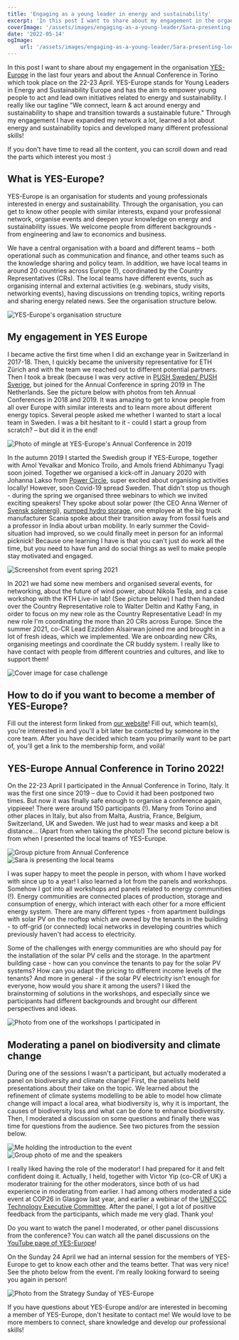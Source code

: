 ```yaml
---
title: 'Engaging as a young leader in energy and sustainability'
excerpt: 'In this post I want to share about my engagement in the organisation YES-Europe, Young Leaders in Energy and Sustainability Europe, in the last four years. I also write about the Annual Conference in Torino which took place on the 22-23 April 2022.'
coverImage: '/assets/images/engaging-as-a-young-leader/Sara-presenting-local-teams.jpeg'
date: '2022-05-14'
ogImage:
    url: '/assets/images/engaging-as-a-young-leader/Sara-presenting-local-teams.jpeg'
---
```


In this post I want to share about my engagement in the organisation [YES-Europe](https://yeseurope.org/) in the last four years and about the Annual Conference in Torino which took place on the 22-23 April. YES-Europe stands for Young Leaders in Energy and Sustainability Europe and has the aim to empower young people to act and lead own initiatives related to energy and sustainability. I really like our tagline "We connect, learn & act around energy and sustainability to shape and transition towards a sustainable future." Through my engagement I have expanded my network a lot, learned a lot about energy and sustainability topics and developed many different professional skills!

If you don't have time to read all the content, you can scroll down and read the parts which interest you most :)

## What is YES-Europe?
YES-Europe is an organisation for students and young professionals interested in energy and sustainability. Through the organisation, you can get to know other people with similar interests, expand your professional network, organise events and deepen your knowledge on energy and sustainability issues. We welcome people from different backgrounds - from engineering and law to economics and business.

We have a central organisation with a board and different teams – both operational such as communication and finance, and other teams such as the knowledge sharing and policy team. In addition, we have local teams in around 20 countries across Europe (!), coordinated by the Country Representatives (CRs). The local teams have different events, such as organising internal and external activities (e.g. webinars, study visits, networking events), having discussions on trending topics, writing reports and sharing energy related news. See the organisation structure below.

![YES-Europe's organisation structure](/assets/images/engaging-as-a-young-leader/YES-Europe-org-structure.png)

## My engagement in YES Europe
I became active the first time when I did an exchange year in Switzerland in 2017-18. Then, I quickly became the university representative for ETH Zürich and with the team we reached out to different potential partners. Then I took a break (because I was very active in [PUSH Sweden/ PUSH Sverige](https://pushsverige.se/english/), but joined for the Annual Conference in spring 2019 in The Netherlands. See the picture below with photos from teh Annual Conferences in 2018 and 2019. It was amazing to get to know people from all over Europe with similar interests and to learn more about different energy topics. Several people asked me whether I wanted to start a local team in Sweden. I was a bit hesitant to it - could I start a group from scratch? – but did it in the end!

![Photo of mingle at YES-Europe's Annual Conference in 2019](/assets/images/engaging-as-a-young-leader/YES-Europe-annual-conference-2018-19.jpg)

In the autumn 2019 I started the Swedish group if YES-Europe, together with Amol Yevalkar and Monico Troilo, and Amols friend Abhimanyu Tyagi soon joined. Together we organised a kick-off in January 2020 with Johanna Lakso from [Power Circle](https://powercircle.org/), super excited about organising activities locally! However, soon Covid-19 spread Sweden. That didn't stop us though - during the spring we organised three webinars to which we invited exciting speakers! They spoke about solar power (the CEO Anna Werner of [Svensk solenergi](https://svensksolenergi.se/our-vision/)), [pumped hydro storage](https://www.sens.se/17/21/pumped-hydro-storage/), one employee at the big truck manufacturer Scania spoke about their transition away from fossil fuels and a professor in India about urban mobility. In early summer the Covid-situation had improved, so we could finally meet in person for an informal picknick! Because one learning I have is that you can't just do work all the time, but you need to have fun and do social things as well to make people stay motivated and engaged.

![Screenshot from event spring 2021](/assets/images/engaging-as-a-young-leader/Screenshot-from-event-spring-2021.jpg)

In 2021 we had some new members and organised several events, for networking, about the future of wind power, about Nikola Tesla, and a case workshop with the KTH Live-in lab! (See picture below) I had then handed over the Country Representative role to Walter Deltin and Kathy Fang, in order to focus on my new role as the Country Representative Lead! In my new role I'm coordinating the more than 20 CRs across Europe. Since the summer 2021, co-CR Lead Ezzidden Alsairwan joined me and brought in a lot of fresh ideas, which we implemented. We are onboarding new CRs, organising meetings and coordinate the CR buddy system. I really like to have contact with people from different countries and cultures, and like to support them!

![Cover image for case challenge](/assets/images/engaging-as-a-young-leader/Case-challenge.jpg)

## How to do if you want to become a member of YES-Europe?
Fill out the interest form linked from [our website](https://yeseurope.org/get-involved/become-a-member/)! Fill out, which team(s), you're interested in and you'll a bit later be contacted by someone in the core team. After you have decided which team you primarily want to be part of, you'll get a link to the membership form, and voilá!

## YES-Europe Annual Conference in Torino 2022!
On the 22-23 April I participated in the Annual Conference in Torino, Italy. It was the first one since 2019 – due to Covid it had been postponed two times. But now it was finally safe enough to organise a conference again, yippieee! There were around 150 participants (!). Many from Torino and other places in Italy, but also from Malta, Austria, France, Belgium, Switzerland, UK and Sweden. We just had to wear masks and keep a bit distance... (Apart from when taking the photo!) The second picture below is from when I presented the local teams of YES-Europe.

![Group picture from Annual Conference](/assets/images/engaging-as-a-young-leader/AC22-team-picture.jpeg)
![Sara is presenting the local teams](/assets/images/engaging-as-a-young-leader/Sara-presenting-local-teams.jpeg)

I was super happy to meet the people in person, with whom I have worked with since up to a year! I also learned a lot from the panels and workshops. Somehow I got into all workshops and panels related to energy communities (!). Energy communities are connected places of production, storage and consumption of energy, which interact with each other for a more efficient energy system. There are many different types - from apartment buildings with solar PV on the rooftop which are owned by the tenants in the building - to off-grid (or connected) local networks in developing countries which previously haven't had access to electricity.

Some of the challenges with energy communities are who should pay for the installation of the solar PV cells and the storage. In the apartment building case - how can you convince the tenants to pay for the solar PV systems? How can you adapt the pricing to different income levels of the tenants? And more in general - if the solar PV electricity isn't enough for everyone, how would you share it among the users? I liked the brainstorming of solutions in the workshops, and especially since we participants had different backgrounds and brought our different perspectives and ideas.

![Photo from one of the workshops I participated in](/assets/images/engaging-as-a-young-leader/Workshop.jpg)

## Moderating a panel on biodiversity and climate change
During one of the sessions I wasn't a participant, but actually moderated a panel on biodiversity and climate change! First, the panelists held presentations about their take on the topic. We learned about the refinement of climate systems modelling to be able to model how climate change will impact a local area, what biodiversity is, why it is important, the causes of biodiversity loss and what can be done to enhance biodiversity. Then, I moderated a discussion on some questions and finally there was time for questions from the audience. See two pictures from the session below.

![Me holding the introduction to the event](/assets/images/engaging-as-a-young-leader/Sara-speaking-intro.jpeg)
![Group photo of me and the speakers](/assets/images/engaging-as-a-young-leader/Group-photo-landscape.jpeg)

I really liked having the role of the moderator! I had prepared for it and felt confident doing it. Actually, I held, together with Victor Yip (co-CR of UK) a moderator training for the other moderators, since both of us had experience in moderating from earlier. I had among others moderated a side event at COP26 in Glasgow last year, and earlier a webinar of the [UNFCCC Technology Executive Committee](https://unfccc.int/ttclear/tec). After the panel, I got a lot of positive feedback from the participants, which made me very glad. Thank you!

Do you want to watch the panel I moderated, or other panel discussions from the conference? You can watch all the panel discussions on the [YouTube page of YES-Europe](https://www.youtube.com/c/YESEurope)!

On the Sunday 24 April we had an internal session for the members of YES-Europe to get to know each other and the teams better. That was very nice! See the photo below from the event. I'm really looking forward to seeing you again in person!

![Photo from the Strategy Sunday of YES-Europe](/assets/images/engaging-as-a-young-leader/Strategy-sunday.jpg)

If you have questions about YES-Europe and/or are interested in becoming a member of YES-Europe, don't hesitate to contact me! We would love to be more members to connect, share knowledge and develop our professional skills!